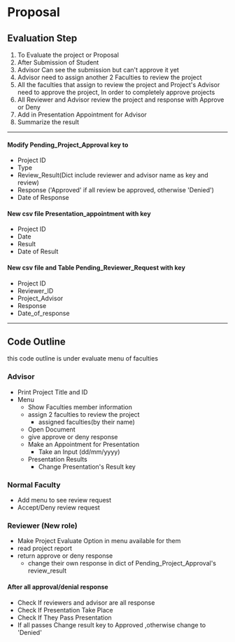 # Proposal

## Evaluation Step
1. To Evaluate the project or Proposal
2. After Submission of Student
3. Advisor Can see the submission but can't approve it yet
4. Advisor need to assign another 2 Faculties to review the project
5. All the faculties that assign to review the project and Project's Advisor need to approve the project,
In order to completely approve projects
6. All Reviewer and Advisor review the project and response with Approve or Deny
7. Add in Presentation Appointment for Advisor
8. Summarize the result

------------------------------------------------------------------------------------------------------------------------

#### Modify Pending_Project_Approval key to
  - Project ID
  - Type
  - Review_Result(Dict include reviewer and advisor name as key and review)
  - Response ('Approved' if all review be approved, otherwise 'Denied')
  - Date of Response

#### New csv file Presentation_appointment with key
  - Project ID
  - Date
  - Result
  - Date of Result

#### New csv file and Table Pending_Reviewer_Request with key
  - Project ID
  - Reviewer_ID
  - Project_Advisor
  - Response
  - Date_of_response
------------------------------------------------------------------------------------------------------------------------
## Code Outline
this code outline is under evaluate menu of faculties
### Advisor
- Print Project Title and ID
- Menu
  - Show Faculties member information
  - assign 2 faculties to review the project
    - assigned faculties(by their name)
  - Open Document
  - give approve or deny response
  - Make an Appointment for Presentation
    - Take an Input (dd/mm/yyyy)
  - Presentation Results
    - Change Presentation's Result key

### Normal Faculty
- Add menu to see review request
- Accept/Deny review request

### Reviewer (New role)
- Make Project Evaluate Option in menu available for them
- read project report
- return approve or deny response
  - change their own response in dict of Pending_Project_Approval's review_result

#### After all approval/denial response
- Check If reviewers and advisor are all response
- Check If Presentation Take Place
- Check If They Pass Presentation
- If all passes Change result key to Approved ,otherwise change to 'Denied'